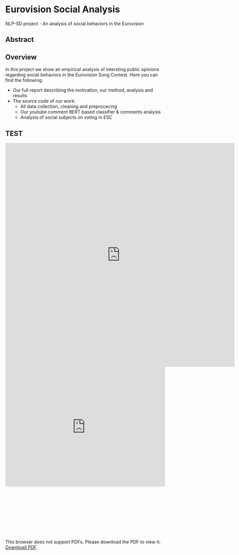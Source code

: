 # Eurovision Social Analysis
NLP-SD project - An analysis of social behaviors in the Eurovision 

## Abstract

## Overview
In this project we show an empirical analysis of intersting public opinions regarding social behaviors in the Eurovision Song Contest.
Here you can find the following:
- Our full report describing the motivation, our method, analysis and results
- The source code of our work:
  - All data collection, cleaning and preprocecing
  - Our youtube comment BERT based classifier & comments analysis
  - Analysis of social subjects on voting in ESC


## TEST
<iframe src="https://github.com/oriheldman/eurovision_social_analysis/blob/main/Eurovision_Project%20(4).pdf&embedded=true" style="width:718px; height:700px;" frameborder="0"></iframe>



<embed src="https://github.com/oriheldman/eurovision_social_analysis/blob/main/Eurovision_Project%20(4).pdf" width="500" height="375">


<object data="https://github.com/oriheldman/eurovision_social_analysis/blob/main/Eurovision_Project%20(4).pdf" type="application/pdf" width="700px" height="700px">
    <embed src="http://yoursite.com/the.pdf">
        <p>This browser does not support PDFs. Please download the PDF to view it: <a href="http://yoursite.com/the.pdf">Download PDF</a>.</p>
    </embed>
</object>
